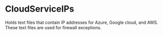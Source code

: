 # CloudServiceIPs
Holds text files that contain IP addresses for Azure, Google cloud, and AWS. These text files are used for firewall exceptions.

